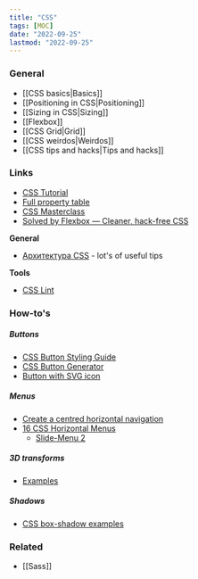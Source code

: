 ```yaml
---
title: "CSS"
tags: [MOC]
date: "2022-09-25"
lastmod: "2022-09-25"
---
```


### General
- [[CSS basics|Basics]]
- [[Positioning in CSS|Positioning]]
- [[Sizing in CSS|Sizing]]
- [[Flexbox]]
- [[CSS Grid|Grid]]
- [[CSS weirdos|Weirdos]]
- [[CSS tips and hacks|Tips and hacks]]

### Links
- [CSS Tutorial](https://www.w3schools.com/css/)
- [Full property table](https://www.w3.org/TR/CSS22/propidx.html)
- [CSS Masterclass](https://www.youtube.com/watch?v=FqmB-Zj2-PA)
- [Solved by Flexbox — Cleaner, hack-free CSS](https://philipwalton.github.io/solved-by-flexbox/)

**General**
- [Архитектура CSS](https://web-standards.ru/articles/css-architecture/) - lot's of useful tips

**Tools**
- [CSS Lint](http://csslint.net/)

### How-to's
##### Buttons
- [CSS Button Styling Guide](https://moderncss.dev/css-button-styling-guide/)
- [CSS Button Generator](https://www.bestcssbuttongenerator.com/)
- [Button with SVG icon](https://codepen.io/dcode-software/pen/JjEEPbG)

##### Menus
- [Create a centred horizontal navigation](https://csswizardry.com/2011/01/create-a-centred-horizontal-navigation/)
- [16 CSS Horizontal Menus](https://freefrontend.com/css-horizontal-menus/)
	- [Slide-Menu 2](https://codepen.io/abenjamin/pen/XbbdZJ/)

##### 3D transforms
- [Examples](https://polypane.app/css-3d-transform-examples/)

##### Shadows
- [CSS box-shadow examples](https://getcssscan.com/css-box-shadow-examples)

### Related
- [[Sass]]
